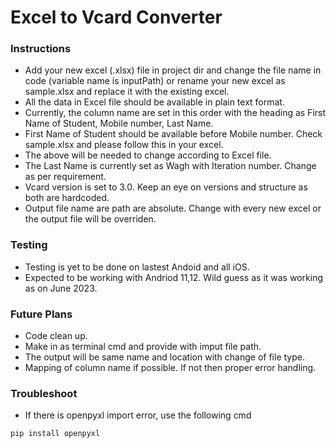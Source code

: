 
# Excel to Vcard Converter

### Instructions
- Add your new excel (.xlsx) file in project dir and change the file name in code (variable name is inputPath) or rename your new excel as sample.xlsx and replace it with the existing excel.
- All the data in Excel file should be available in plain text format.
- Currently, the column name are set in this order with the heading as First Name of Student, Mobile number, Last Name.
- First Name of Student should be available before Mobile number. Check sample.xlsx and please follow this in your excel. 
- The above will be needed to change according to Excel file.
- The Last Name is currently set as Wagh with Iteration number. Change as per requirement.
- Vcard version is set to 3.0. Keep an eye on versions and structure as both are hardcoded.
- Output file name are path are absolute. Change with every new excel or the output file will be overriden.

### Testing
- Testing is yet to be done on lastest Andoid and all iOS.
- Expected to be working with Andriod 11,12. Wild guess as it was working as on June 2023.

### Future Plans
- Code clean up.
- Make in as terminal cmd and provide with imput file path.
- The output will be same name and location with change of file type.
- Mapping of column name if possible. If not then proper error handling.

### Troubleshoot
- If there is openpyxl import error, use the following cmd
```
pip install openpyxl
```